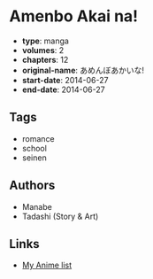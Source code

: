 # Amenbo Akai na!

-   **type**: manga
-   **volumes**: 2
-   **chapters**: 12
-   **original-name**: あめんぼあかいな!
-   **start-date**: 2014-06-27
-   **end-date**: 2014-06-27

## Tags

-   romance
-   school
-   seinen

## Authors

-   Manabe
-   Tadashi (Story & Art)

## Links

-   [My Anime list](https://myanimelist.net/manga/92936/Amenbo_Akai_na)
